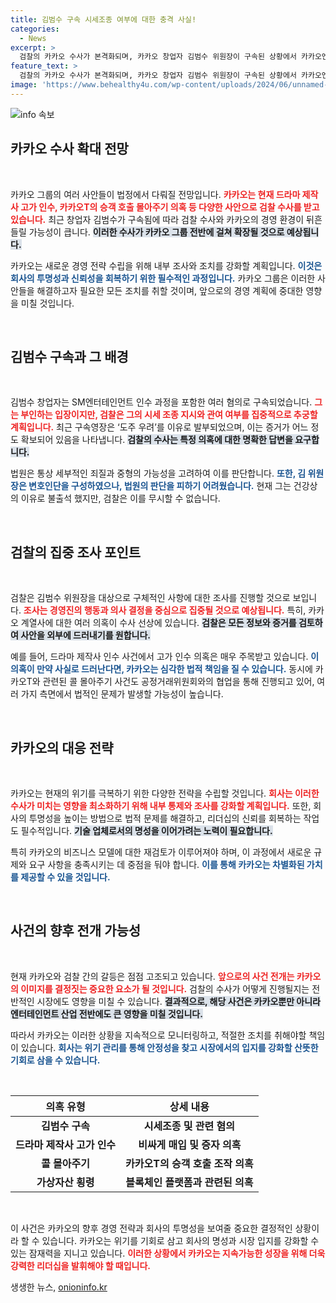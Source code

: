 ```yaml
---
title: 김범수 구속 시세조종 여부에 대한 충격 사실!
categories:
  - News
excerpt: >
  검찰의 카카오 수사가 본격화되며, 카카오 창업자 김범수 위원장이 구속된 상황에서 카카오엔터, 카카오T 콜 몰아주기 등 3건의 의혹이 속도를 낼 전망이다. 카카오는 이 위기를 어떻게 헤쳐 나갈까?
feature_text: >
  검찰의 카카오 수사가 본격화되며, 카카오 창업자 김범수 위원장이 구속된 상황에서 카카오엔터, 카카오T 콜 몰아주기 등 3건의 의혹이 속도를 낼 전망이다. 카카오는 이 위기를 어떻게 헤쳐 나갈까?
image: 'https://www.behealthy4u.com/wp-content/uploads/2024/06/unnamed-file.png'
---
```


<p><img src="https://www.behealthy4u.com/wp-content/uploads/2024/06/unnamed-file.png" alt="info 속보" /></p>

<h2 data-ke-size="size26">카카오 수사 확대 전망</h2>

<p data-ke-size="size16">&nbsp;</p>

<p>카카오 그룹의 여러 사안들이 법정에서 다뤄질 전망입니다. <b><span style="color: #ee2323;">카카오는 현재 드라마 제작사 고가 인수, 카카오T의 승객 호출 몰아주기 의혹 등 다양한 사안으로 검찰 수사를 받고 있습니다.</span></b> 최근 창업자 김범수가 구속됨에 따라 검찰 수사와 카카오의 경영 환경이 뒤흔들릴 가능성이 큽니다. <b><span style="background-color: #21538527;">이러한 수사가 카카오 그룹 전반에 걸쳐 확장될 것으로 예상됩니다.</span></b> </p>

<p>카카오는 새로운 경영 전략 수립을 위해 내부 조사와 조치를 강화할 계획입니다. <b><span style="color: #1a5490;">이것은 회사의 투명성과 신뢰성을 회복하기 위한 필수적인 과정입니다.</span></b> 카카오 그룹은 이러한 사안들을 해결하고자 필요한 모든 조치를 취할 것이며, 앞으로의 경영 계획에 중대한 영향을 미칠 것입니다. </p>

<p data-ke-size="size16">&nbsp;</p>

<h2 data-ke-size="size26">김범수 구속과 그 배경</h2>

<p data-ke-size="size16">&nbsp;</p>

<p>김범수 창업자는 SM엔터테인먼트 인수 과정을 포함한 여러 혐의로 구속되었습니다. <b><span style="color: #ee2323;">그는 부인하는 입장이지만, 검찰은 그의 시세 조종 지시와 관여 여부를 집중적으로 추궁할 계획입니다.</span></b> 최근 구속영장은 ‘도주 우려’를 이유로 발부되었으며, 이는 증거가 어느 정도 확보되어 있음을 나타냅니다. <b><span style="background-color: #21538527;">검찰의 수사는 특정 의혹에 대한 명확한 답변을 요구합니다.</span></b> </p>

<p>법원은 통상 세부적인 죄질과 중형의 가능성을 고려하여 이를 판단합니다. <b><span style="color: #1a5490;">또한, 김 위원장은 변호인단을 구성하였으나, 법원의 판단을 피하기 어려웠습니다.</span></b> 현재 그는 건강상의 이유로 불출석 했지만, 검찰은 이를 무시할 수 없습니다. </p>

<p data-ke-size="size16">&nbsp;</p>

<h2 data-ke-size="size26">검찰의 집중 조사 포인트</h2>

<p data-ke-size="size16">&nbsp;</p>

<p>검찰은 김범수 위원장을 대상으로 구체적인 사항에 대한 조사를 진행할 것으로 보입니다. <b><span style="color: #ee2323;">조사는 경영진의 행동과 의사 결정을 중심으로 집중될 것으로 예상됩니다.</span></b> 특히, 카카오 계열사에 대한 여러 의혹이 수사 선상에 있습니다. <b><span style="background-color: #21538527;">검찰은 모든 정보와 증거를 검토하여 사안을 외부에 드러내기를 원합니다.</span></b> </p>

<p>예를 들어, 드라마 제작사 인수 사건에서 고가 인수 의혹은 매우 주목받고 있습니다. <b><span style="color: #1a5490;">이 의혹이 만약 사실로 드러난다면, 카카오는 심각한 법적 책임을 질 수 있습니다.</span></b> 동시에 카카오T와 관련된 콜 몰아주기 사건도 공정거래위원회와의 협업을 통해 진행되고 있어, 여러 가지 측면에서 법적인 문제가 발생할 가능성이 높습니다.</p>

<p data-ke-size="size16">&nbsp;</p>

<h2 data-ke-size="size26">카카오의 대응 전략</h2>

<p data-ke-size="size16">&nbsp;</p>

<p>카카오는 현재의 위기를 극복하기 위한 다양한 전략을 수립할 것입니다. <b><span style="color: #ee2323;">회사는 이러한 수사가 미치는 영향을 최소화하기 위해 내부 통제와 조사를 강화할 계획입니다.</span></b> 또한, 회사의 투명성을 높이는 방법으로 법적 문제를 해결하고, 리더십의 신뢰를 회복하는 작업도 필수적입니다. <b><span style="background-color: #21538527;">기술 업체로서의 명성을 이어가려는 노력이 필요합니다.</span></b> </p>

<p>특히 카카오의 비즈니스 모델에 대한 재검토가 이루어져야 하며, 이 과정에서 새로운 규제와 요구 사항을 충족시키는 데 중점을 둬야 합니다. <b><span style="color: #1a5490;">이를 통해 카카오는 차별화된 가치를 제공할 수 있을 것입니다.</span></b> </p>

<p data-ke-size="size16">&nbsp;</p>

<h2 data-ke-size="size26">사건의 향후 전개 가능성</h2>

<p data-ke-size="size16">&nbsp;</p>

<p>현재 카카오와 검찰 간의 갈등은 점점 고조되고 있습니다. <b><span style="color: #ee2323;">앞으로의 사건 전개는 카카오의 이미지를 결정짓는 중요한 요소가 될 것입니다.</span></b> 검찰의 수사가 어떻게 진행될지는 전반적인 시장에도 영향을 미칠 수 있습니다. <b><span style="background-color: #21538527;">결과적으로, 해당 사건은 카카오뿐만 아니라 엔터테인먼트 산업 전반에도 큰 영향을 미칠 것입니다.</span></b> </p>

<p>따라서 카카오는 이러한 상황을 지속적으로 모니터링하고, 적절한 조치를 취해야할 책임이 있습니다. <b><span style="color: #1a5490;">회사는 위기 관리를 통해 안정성을 찾고 시장에서의 입지를 강화할 산뜻한 기회로 삼을 수 있습니다.</span></b> </p>

<p data-ke-size="size16">&nbsp;</p>

<table>
  <thead>
    <tr>
      <th style="text-align: center; height: 17px;"><b>의혹 유형</b></th>
      <th style="text-align: center; height: 17px;"><b>상세 내용</b></th>
    </tr>
  </thead>
  <tbody>
    <tr>
      <td style="text-align: center; height: 17px;"><b>김범수 구속</b></td>
      <td style="text-align: center; height: 17px;"><b>시세조종 및 관련 혐의</b></td>
    </tr>
    <tr>
      <td style="text-align: center; height: 17px;"><b>드라마 제작사 고가 인수</b></td>
      <td style="text-align: center; height: 17px;"><b>비싸게 매입 및 증자 의혹</b></td>
    </tr>
    <tr>
      <td style="text-align: center; height: 17px;"><b>콜 몰아주기</b></td>
      <td style="text-align: center; height: 17px;"><b>카카오T의 승객 호출 조작 의혹</b></td>
    </tr>
    <tr>
      <td style="text-align: center; height: 17px;"><b>가상자산 횡령</b></td>
      <td style="text-align: center; height: 17px;"><b>블록체인 플랫폼과 관련된 의혹</b></td>
    </tr>
  </tbody>
</table>

<p data-ke-size="size16">&nbsp;</p>

<p>이 사건은 카카오의 향후 경영 전략과 회사의 투명성을 보여줄 중요한 결정적인 상황이라 할 수 있습니다. 카카오는 위기를 기회로 삼고 회사의 명성과 시장 입지를 강화할 수 있는 잠재력을 지니고 있습니다. <b><span style="color: #ee2323;">이러한 상황에서 카카오는 지속가능한 성장을 위해 더욱 강력한 리더십을 발휘해야 할 때입니다.</span></b></p>
생생한 뉴스, <a href="https://onioninfo.kr" rel="dofollow">onioninfo.kr</a>


